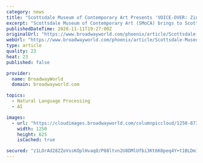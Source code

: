 ```yaml
---
category: news
title: "Scottsdale Museum of Contemporary Art Presents 'VOICE-OVER: Zineb Sedira'"
excerpt: "Scottsdale Museum of Contemporary Art (SMoCA) brings to Scottsdale London-based artist Zineb Sedira, who will represent France in the 2022 Venice Biennale, with 'VOICE-OVER: Zineb Sedira' on view Feb."
publishedDateTime: 2020-11-11T19:27:00Z
originalUrl: "https://www.broadwayworld.com/phoenix/article/Scottsdale-Museum-of-Contemporary-Art-Presents-VOICE-OVER-Zineb-Sedira-20201111"
webUrl: "https://www.broadwayworld.com/phoenix/article/Scottsdale-Museum-of-Contemporary-Art-Presents-VOICE-OVER-Zineb-Sedira-20201111"
type: article
quality: 23
heat: 23
published: false

provider:
  name: BroadwayWorld
  domain: broadwayworld.com

topics:
  - Natural Language Processing
  - AI

images:
  - url: "https://cloudimages.broadwayworld.com/columnpiccloud/1250-8730eefa6d1e0624f2084d9cb9315a3d.jpg"
    width: 1250
    height: 625
    isCached: true

secured: "z1LOrAd28ZZoVssKOplHvaqO/P88ltvn2U8DMlUfbi3Kt6K0peq4Y+t1BLDm1mDx+snb5JP330m8rPwXzO4PgzdrVJb7vEzG3qmxMfm5FL8RimjiNybxxEMyEjl8EGlqtXY5xLAt9oXKtsZN34FFs3mmWjzwoqiqwWvdcYxYlZIfOEt9O9n788dZx37FyafzwcW2pC76DjVdtxFaBPiAi/P6Wdhjy+wZo4Ret91sPRFtv2bu/Cqr9wnIeb+KiYs0MvJt/J6RAWzRRUGQTJy3qJ3zmJhKbQkEUPmwP/5c8KGbMRFSt4LZ/Hv8OzNz90IeKJT8sDd2IvSCIo11QkonLdnyuRn1eNuAKt3fk4vxo3s=;97cs/9I9LOlBiY5m803Zow=="
---
```


